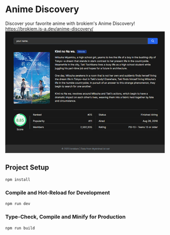 # Anime Discovery

Discover your favorite anime with brokiem's Anime Discovery!<br>
https://brokiem.is-a.dev/anime-discovery/
![Website Preview](/website-preview.png)

## Project Setup

```sh
npm install
```

### Compile and Hot-Reload for Development

```sh
npm run dev
```

### Type-Check, Compile and Minify for Production

```sh
npm run build
```
